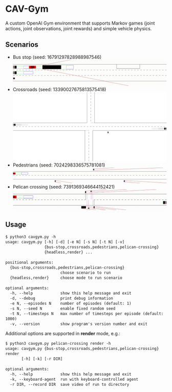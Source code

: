 # CAV-Gym
A custom OpenAI Gym environment that supports Markov games (joint actions, joint observations, joint rewards) and simple vehicle physics.

## Scenarios

- Bus stop (seed: 16791297828988987546)
![](demos/bus-stop.gif)
- Crossroads (seed: 13390027675813575418)
![](demos/crossroads.gif)
- Pedestrians (seed: 7024298336575781081)
![](demos/pedestrians.gif)
- Pelican crossing (seed: 7391369346644152421)
![](demos/pelican-crossing.gif)

## Usage
```
$ python3 cavgym.py -h                                          
usage: cavgym.py [-h] [-d] [-e N] [-s N] [-t N] [-v]
                 {bus-stop,crossroads,pedestrians,pelican-crossing}
                 {headless,render} ...

positional arguments:
  {bus-stop,crossroads,pedestrians,pelican-crossing}
                        choose scenario to run
  {headless,render}     choose mode to run scenario

optional arguments:
  -h, --help            show this help message and exit
  -d, --debug           print debug information
  -e N, --episodes N    number of episodes (default: 1)
  -s N, --seed N        enable fixed random seed
  -t N, --timesteps N   max number of timesteps per episode (default: 1000)
  -v, --version         show program's version number and exit
```

Additional options are supported in **render** mode, e.g.:
```
$ python3 cavgym.py pelican-crossing render -h
usage: cavgym.py {bus-stop,crossroads,pedestrians,pelican-crossing} render
       [-h] [-k] [-r DIR]

optional arguments:
  -h, --help            show this help message and exit
  -k, --keyboard-agent  run with keyboard-controlled agent
  -r DIR, --record DIR  save video of run to directory
```
